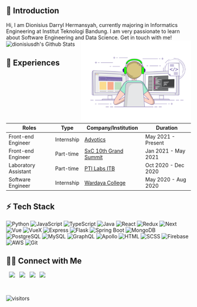 <h2>💬 Introduction</h2>
Hi, I am Dionisius Darryl Hermansyah, currently majoring in Informatics Engineering at Institut Teknologi Bandung. I am very passionate to learn about Software Engineering and Data Science. Get in touch with me!

<img align="right" alt="GIF" src="https://raw.githubusercontent.com/devSouvik/devSouvik/master/gif3.gif" width="300"/>

<br>

<img align="center" src="https://github-readme-stats.vercel.app/api?username=dionisiusdh&include_all_commits=true&count_private=true&show_icons=true&line_height=22&title_color=ffffff&text_color=c9cacc&icon_color=2bbc8a&bg_color=1d1f21" alt="dionisiusdh's Github Stats"/>

## 💼 Experiences
| Roles | Type | Company/Institution | Duration |
| --- | --- | --- | --- |
| Front-end Engineer | Internship | [Advotics](https://www.advotics.com/en/) | May 2021 - Present |
| Front-end Engineer | Part-time | [SxC 10th Grand Summit](https://sxcgrandsummit.com/) | Jan 2021 - May 2021 |
| Laboratory Assistant | Part-time | [PTI Labs ITB](https://www.itb.ac.id/) | Oct 2020 - Dec 2020 |
| Software Engineer | Internship | [Wardaya College](https://wardayaonline.com/) | May 2020 - Aug 2020 |

## ⚡ Tech Stack
![Python](https://img.shields.io/badge/-Python-306998?style=flat-square&labelColor=black&logo=Python)
![JavaScript](https://img.shields.io/badge/-JavaScript-FFD600?style=flat-square&labelColor=black&logo=javascript)
![TypeScript](https://img.shields.io/badge/-TypeScript-007ACC?style=flat-square&labelColor=black&logo=typescript)
![Java](https://img.shields.io/badge/-Java-E34F26?style=flat-square&labelColor=black&logo=java)
![React](https://img.shields.io/badge/-React-007ACC?style=flat-square&labelColor=black&logo=react)
![Redux](https://img.shields.io/badge/-Redux-007ACC?style=flat-square&labelColor=black&logo=redux)
![Next](https://img.shields.io/badge/-Next-black?style=flat-square&labelColor=black&logo=nextdotjs)
![Vue](https://img.shields.io/badge/-Vue-027A58?style=flat-square&labelColor=black&logo=vuedotjs)
![VueX](https://img.shields.io/badge/-VueX-027A58?style=flat-square&labelColor=black&logo=vuedotjs)
![Express](https://img.shields.io/badge/-Express-515151?style=flat-square&labelColor=black&logo=express)
![Flask](https://img.shields.io/badge/-Flask-515151?style=flat-square&labelColor=black&logo=flask)
![Spring Boot](https://img.shields.io/badge/-Spring%20Boot-3DAC47?style=flat-square&labelColor=black&logo=springboot)
![MongoDB](https://img.shields.io/badge/-MongoDB-4DB33D?style=flat-square&labelColor=black&logo=mongodb)
![PostgreSQL](https://img.shields.io/badge/-PostgreSQL-00446F?style=flat-square&labelColor=black&logo=postgresql)
![MySQL](https://img.shields.io/badge/-MySQL-00446F?style=flat-square&labelColor=black&logo=mysql)
![GraphQL](https://img.shields.io/badge/-GraphQL-E535AB?style=flat-square&labelColor=black&logo=graphql)
![Apollo](https://img.shields.io/badge/-Apollo-E535AB?style=flat-square&labelColor=black&logo=apollo-graphql)
![HTML](https://img.shields.io/badge/-HTML-F55E00?style=flat-square&labelColor=black&logo=html5&logoColor=white)
![SCSS](https://img.shields.io/badge/-SCSS-C51A4A?style=flat-square&labelColor=black&logo=sass)
![Firebase](https://img.shields.io/badge/Firebase-1A73E8?style=flat-square&labelColor=black&logo=firebase)
![AWS](https://img.shields.io/badge/Amazon%20Web%20Services-FCA121?style=flat-square&labelColor=black&logo=amazon-aws)
![Git](https://img.shields.io/badge/-Git-black?style=flat-square&labelColor=black&logo=git)

## 🤝🏻 Connect with Me
<p>
&nbsp; <a href="" target="_blank" rel="noopener noreferrer"><img src="https://img.icons8.com/plasticine/100/000000/geography.png" width="50" /></a> 
&nbsp; <a href="https://www.linkedin.com/in/dionisius-dh/" target="_blank" rel="noopener noreferrer"><img src="https://img.icons8.com/plasticine/100/000000/linkedin.png" width="50" /></a>
&nbsp; <a href="mailto:dionisius.dh28@gmail.com" target="_blank" rel="noopener noreferrer"><img src="https://img.icons8.com/plasticine/100/000000/gmail.png"  width="50" /></a>
&nbsp; <a href="https://www.instagram.com/dionisius.dh/" target="_blank" rel="noopener noreferrer"><img src="https://img.icons8.com/plasticine/100/000000/instagram-new.png" width="50" /></a>
</p>

<br/>

![visitors](https://visitor-badge.glitch.me/badge?page_id=dionisiusdh.dionisiusdh)
